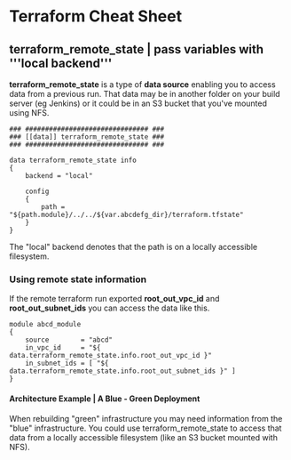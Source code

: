 
# Terraform Cheat Sheet

## terraform_remote_state | pass variables with '''local backend'''

**terraform_remote_state** is a type of **data source** enabling you to access data from a previous run. That data may be in another folder on your build server (eg Jenkins) or it could be in an S3 bucket that you've mounted using NFS.

    ### ############################### ###
    ### [[data]] terraform_remote_state ###
    ### ############################### ###

    data terraform_remote_state info
    {
        backend = "local"

        config
        {
            path = "${path.module}/../../${var.abcdefg_dir}/terraform.tfstate"
        }
    }

The "local" backend denotes that the path is on a locally accessible filesystem.

### Using remote state information

If the remote terraform run exported **root_out_vpc_id** and **root_out_subnet_ids** you can access the data like this.

    module abcd_module
    {
        source        = "abcd"
        in_vpc_id     = "${ data.terraform_remote_state.info.root_out_vpc_id }"
        in_subnet_ids = [ "${ data.terraform_remote_state.info.root_out_subnet_ids }" ]
    }

#### Architecture Example | A Blue - Green Deployment

When rebuilding "green" infrastructure you may need information from the "blue" infrastructure.
You could use terraform_remote_state to access that data from a locally accessible filesystem (like an S3 bucket mounted with NFS).

